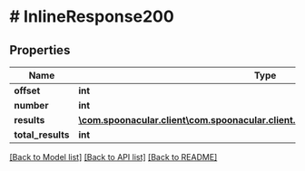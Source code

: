 # # InlineResponse200

## Properties

Name | Type | Description | Notes
------------ | ------------- | ------------- | -------------
**offset** | **int** |  | 
**number** | **int** |  | 
**results** | [**\com.spoonacular.client\com.spoonacular.client.model\InlineResponse200Results[]**](InlineResponse200Results.md) |  | 
**total_results** | **int** |  | 

[[Back to Model list]](../../README.md#documentation-for-models) [[Back to API list]](../../README.md#documentation-for-api-endpoints) [[Back to README]](../../README.md)


